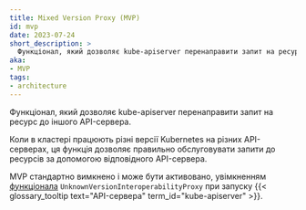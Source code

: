 ```yaml
---
title: Mixed Version Proxy (MVP)
id: mvp
date: 2023-07-24
short_description: >
  Функціонал, який дозволяє kube-apiserver перенаправити запит на ресурс до іншого API-сервера. 
aka: 
- MVP
tags:
- architecture
---
```


Функціонал, який дозволяє kube-apiserver перенаправити запит на ресурс до іншого API-сервера.

<!--more-->

Коли в кластері працюють різні версії Kubernetes на різних API-серверах, ця функція дозволяє правильно обслуговувати запити до ресурсів за допомогою відповідного API-сервера.

MVP стандартно вимкнено і може бути активовано, увімкненням [функціонала](/uk/docs/reference/command-line-tools-reference/feature-gates/) `UnknownVersionInteroperabilityProxy` при запуску {{< glossary_tooltip text="API-сервера" term_id="kube-apiserver" >}}.
